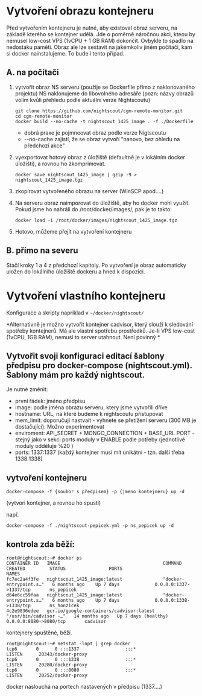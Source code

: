 # Vytvoření obrazu kontejneru
Před vytvořením kontejneru je nutné, aby existoval obraz serveru, na základě kterého se kontejner udělá. Jde o poměrně 
náročnou akci, kteou by nemusel low-cost VPS (1vCPU + 1 GB RAM) dokončit. Ovbykle to spadlo na nedostaku paměti. Obraz
ale lze sestavit na jakémkoliv jiném počítači, kam si docker nainstalujeme. To bude i tento případ.

## A. na počítači

1. vytvořit obraz NS serveru (použije se Dockerfile přímo z naklonovaného projektu)
   NS naklonujeme do libovolného adresáře 
   (pozn: názvy obrazů volím kvůli přehledu podle aktuální verze Nightscoutu)
   ```
   git clone https://github.com/nightscout/cgm-remote-monitor.git
   cd cgm-remote-monitor
   docker build --no-cache -t nightscout_1425_image . -f ./Dockerfile
   ```
   * dobrá praxe je pojmneovat obraz podle verze Nigtscoutu
   * --no-cache zajistí, že se obraz vytvoří "nanovo, bez ohledu na předchozí akce"

2. vyexportovat hotový obraz z úložiště (defaultně je v lokálním docker úložišti), a rovnou ho zkomprimovat. 
   ```
   docker save nightscout_1425_image | gzip -9 >  nightscout_1425_image.tgz
   ```

3. zkopírovat vytvořeného obrazu na server (WinSCP apod....)

4. Na serveru obraz naimporovat do úložiště, aby ho docker mohl využít. Pokud jsme ho nahráli do /root/docker/images/, pak je to takto:
   ```
   docker load -i /root/docker/images/nightscout_1425_image.tgz
   ```

5. Hotovo, můžeme přejít na vytvoření kontejneru

## B. přímo na severu

Stačí kroky 1 a 4 z předchozí kapitoly. Po vytvoření je obraz automaticky uložen do lokálního úložiště dockeru a hned k dispozici.

# Vytvoření vlastního kontejneru

Konfigurace a skripty napriklad v ``~/docker/nightscout/``

*Alternativně je možno vytvořit kontejner cadvisor, který slouží k sledování spotřeby kontejnerů. Má ale vlastní spotřebu
   prostředků. Je-li VPS low-cost (1vCPU, 1GB RAM), nemusí to server utahnout. Není povinný *

## Vytvořit svoji konfiguraci editací šablony předpisu pro docker-compose (nightscout.yml). Šablony mám pro každý nightscout.
Je nutné změnit:
* první řádek: jméno předpisu
* image: podle jména obrazu serveru, ktery jsme vytvořili dříve
* hostname: URL, na které budeme k nightscoutu přistupovat
* mem_limit: doporučuji nastvait - vyhnete se přetížení serveru (300 MB je dostačující). Možno experimentovat
* enviroment: 
  API_SECRET + MONGO_CONNECTION + BASE_URL
  PORT - stejný jako v sekci ports
  moduly v ENABLE podle potřeby (jednotlivé moduly odděluje %20 )
* ports: 1337:1337 (každý kontejner musí mít unikátní - tzn. další třeba 1338:1338)


## vytvoření kontejneru
```
docker-compose -f {soubor s předpisem} -p {jmeno kontejneru} up -d
```
(vytvori kontejner, a rovnou ho spustí)

např.
```
docker-compose -f ./nightscout-pepicek.yml -p ns_pepicek up -d
```
## kontrola zda běží:
```
root@nightscout:~# docker ps
CONTAINER ID   IMAGE                                      COMMAND                  CREATED         STATUS                PORTS                        NAMES
fc7ec2a4f3fe   nightscout_1425_image:latest               "docker-entrypoint.s…"   6 months ago    Up 7 days             0.0.0.0:1337->1337/tcp       ns_pepicek
d64e6cc59faa   nightscout_1425_image:latest               "docker-entrypoint.s…"   6 months ago    Up 7 days             0.0.0.0:1338->1338/tcp       ns_honzicek
4c2e9836edee   gcr.io/google-containers/cadvisor:latest   "/usr/bin/cadvisor -…"   14 months ago   Up 7 days (healthy)   0.0.0.0:8080->8080/tcp       cadvisor
```
kontejnery spuštěné, běží.
```
root@nightscout:~# netstat -lnpt | grep docker
tcp6       0      0 :::1337                 :::*                    LISTEN      20343/docker-proxy  
tcp6       0      0 :::1338                 :::*                    LISTEN      20280/docker-proxy  
tcp6       0      0 :::8080                 :::*                    LISTEN      20252/docker-proxy  
```
docker naslouchá na portech nastavených v předpisu (1337....)
